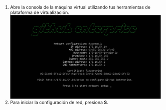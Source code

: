 1. Abre la consola de la máquina virtual utilizando tus herramientas de plataforma de virtualización. ![Consola de {% data variables.product.prodname_enterprise %}](/assets/images/enterprise/network-configuration/virtual-machine-console.png)
2. Para iniciar la configuración de red, presiona **S**.
